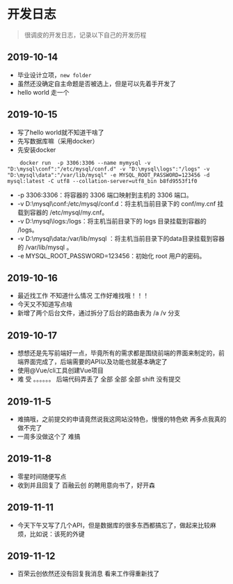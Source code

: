 # 开发日志
> 很调皮的开发日志，记录以下自己的开发历程


## 2019-10-14 
* 毕业设计立项，`new folder`
* 虽然还没确定自主命题是否被选上，但是可以先着手开发了
* hello world 走一个

## 2019-10-15
* 写了hello world就不知道干啥了
* 先写数据库嘛（采用docker）
* 先安装docker
``` shell
    docker run  -p 3306:3306 --name mymysql -v "D:\mysql\conf":"/etc/mysql/conf.d" -v "D:\mysql\logs":"/logs" -v "D:\mysql\data":"/var/lib/mysql" -e MYSQL_ROOT_PASSWORD=123456 -d mysql:latest -C utf8 --collation-server=utf8_bin b8fd9553f1f0
```
- -p 3306:3306：将容器的 3306 端口映射到主机的 3306 端口。
- -v D:\mysql\conf:/etc/mysql/conf.d：将主机当前目录下的 conf/my.cnf 挂载到容器的 /etc/mysql/my.cnf。
- -v D:\mysql\logs:/logs：将主机当前目录下的 logs 目录挂载到容器的 /logs。
- -v D:\mysql\data:/var/lib/mysql ：将主机当前目录下的data目录挂载到容器的 /var/lib/mysql 。
- -e MYSQL_ROOT_PASSWORD=123456：初始化 root 用户的密码。


## 2019-10-16
* 最近找工作 不知道什么情况   工作好难找哦！！！
* 今天又不知道写点啥
* 新增了两个后台文件，通过拆分了后台的路由表为  /a   /v 分支


## 2019-10-17
* 想想还是先写前端好一点，毕竟所有的需求都是围绕前端的界面来制定的，前端界面完成了，后端需要的API以及功能也就基本确定了
* 使用@Vue/cli工具创建Vue项目
* 难  受    。。。。。。        后端代码弄丢了     全部   全部   全部    shift  没有提交



## 2019-11-5 
- 难搞哦，之前提交的申请竟然说我这网站没特色，慢慢的特色欸    再多点我真的做不完了   
- 一周多没做这个了   难搞 


## 2019-11-8 
- 零星时间随便写点
- 收到并且回复了 百融云创  的聘用意向书了，好开森


## 2019-11-11
- 今天下午又写了几个API，但是数据库的很多东西都搞忘了，做起来比较麻烦，比如说：该死的外键


## 2019-11-12
- 百荣云创依然还没有回复我消息   看来工作得重新找了 













